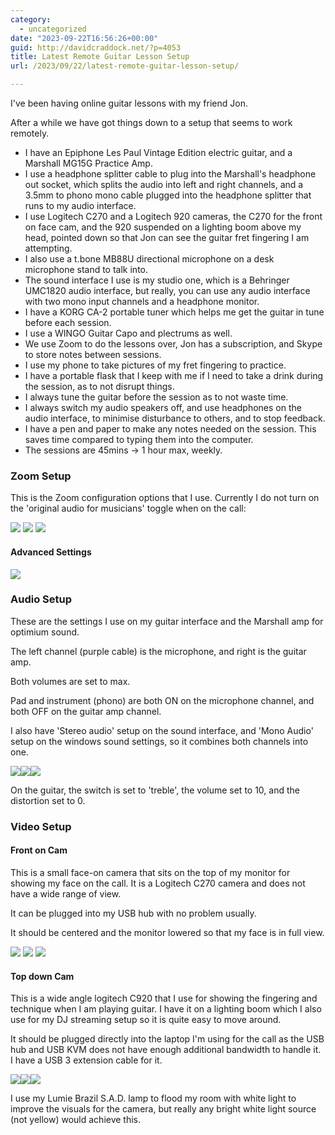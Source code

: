 ```yaml
---
category:
  - uncategorized
date: "2023-09-22T16:56:26+00:00"
guid: http://davidcraddock.net/?p=4053
title: Latest Remote Guitar Lesson Setup
url: /2023/09/22/latest-remote-guitar-lesson-setup/

---
```

I've been having online guitar lessons with my friend Jon.

After a while we have got things down to a setup that seems to work remotely.

- I have an Epiphone Les Paul Vintage Edition electric guitar, and a Marshall MG15G Practice Amp.
- I use a headphone splitter cable to plug into the Marshall's headphone out socket, which splits the audio into left and right channels, and a 3.5mm to phono mono cable plugged into the headphone splitter that runs to my audio interface.
- I use Logitech C270 and a Logitech 920 cameras, the C270 for the front on face cam, and the 920 suspended on a lighting boom above my head, pointed down so that Jon can see the guitar fret fingering I am attempting.
- I also use a t.bone MB88U directional microphone on a desk microphone stand to talk into.
- The sound interface I use is my studio one, which is a Behringer UMC1820 audio interface, but really, you can use any audio interface with two mono input channels and a headphone monitor.
- I have a KORG CA-2 portable tuner which helps me get the guitar in tune before each session.
- I use a WINGO Guitar Capo and plectrums as well.
- We use Zoom to do the lessons over, Jon has a subscription, and Skype to store notes between sessions.
- I use my phone to take pictures of my fret fingering to practice.
- I have a portable flask that I keep with me if I need to take a drink during the session, as to not disrupt things.
- I always tune the guitar before the session as to not waste time.
- I always switch my audio speakers off, and use headphones on the audio interface, to minimise disturbance to others, and to stop feedback.
- I have a pen and paper to make any notes needed on the session. This saves time compared to typing them into the computer.
- The sessions are 45mins -> 1 hour max, weekly.

### Zoom Setup

This is the Zoom configuration options that I use. Currently I do not turn on the 'original audio for musicians' toggle when on the call:

[![](/wp-content/uploads/2023/09/20230922_165149.jpg)](/wp-content/uploads/2023/09/20230922_165149.jpg) [![](/wp-content/uploads/2023/09/20230922_165150.jpg)](/wp-content/uploads/2023/09/20230922_165150.jpg) [![](/wp-content/uploads/2023/09/20230922_165155.jpg)](/wp-content/uploads/2023/09/20230922_165155.jpg)

#### Advanced Settings

 [![](/wp-content/uploads/2023/09/20230922_165202.jpg)](/wp-content/uploads/2023/09/20230922_165202.jpg)

### Audio Setup

These are the settings I use on my guitar interface and the Marshall amp for optimium sound.

The left channel (purple cable) is the microphone, and right is the guitar amp.

Both volumes are set to max.

Pad and instrument (phono) are both ON on the microphone channel, and both OFF on the guitar amp channel.

I also have 'Stereo audio' setup on the sound interface, and 'Mono Audio' setup on the windows sound settings, so it combines both channels into one.

[![](/wp-content/uploads/2023/09/20230922_163710.jpg)](/wp-content/uploads/2023/09/20230922_163710.jpg)[![](/wp-content/uploads/2023/09/20230922_163702.jpg)](/wp-content/uploads/2023/09/20230922_163702.jpg)[![](/wp-content/uploads/2023/09/20230922_180318.jpg)](/wp-content/uploads/2023/09/20230922_180318.jpg)

On the guitar, the switch is set to 'treble', the volume set to 10, and the distortion set to 0.

### Video Setup

#### Front on Cam

This is a small face-on camera that sits on the top of my monitor for showing my face on the call. It is a Logitech C270 camera and does not have a wide range of view.

It can be plugged into my USB hub with no problem usually.

It should be centered and the monitor lowered so that my face is in full view.

[![](/wp-content/uploads/2023/08/20230802_165303.jpg)](/wp-content/uploads/2023/08/20230802_165303.jpg) [![](/wp-content/uploads/2023/08/20230802_170213.jpg)](/wp-content/uploads/2023/08/20230802_170213.jpg) [![](/wp-content/uploads/2023/08/20230802_170154.jpg)](/wp-content/uploads/2023/08/20230802_170154.jpg)

#### Top down Cam

This is a wide angle logitech C920 that I use for showing the fingering and technique when I am playing guitar. I have it on a lighting boom which I also use for my DJ streaming setup so it is quite easy to move around.

It should be plugged directly into the laptop I'm using for the call as the USB hub and USB KVM does not have enough additional bandwidth to handle it. I have a USB 3 extension cable for it.

[![](/wp-content/uploads/2023/08/20230802_170521.jpg)](/wp-content/uploads/2023/08/20230802_170521.jpg)[![](/wp-content/uploads/2023/08/20230802_170132.jpg)](/wp-content/uploads/2023/08/20230802_170132.jpg)[![](/wp-content/uploads/2023/08/20230802_170137.jpg)](/wp-content/uploads/2023/08/20230802_170137.jpg)

I use my Lumie Brazil S.A.D. lamp to flood my room with white light to improve the visuals for the camera, but really any bright white light source (not yellow) would achieve this.
